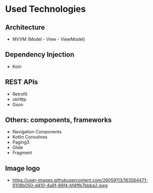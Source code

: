 # Used Technologies
## Architecture
+ MVVM (Model - View - ViewModel)

## Dependency Injection
+ Koin

## REST APIs
+ Retrofit
+ okHttp
+ Gson

## Others: components, frameworks
+ Navigation Components
+ Kotlin Coroutines
+ Paging3
+ Glide
+ Fragment

## Image logo

+ https://user-images.githubusercontent.com/26059113/163564471-8108b050-d410-4a8f-86f4-bf4ffb7bbba2.jpeg



